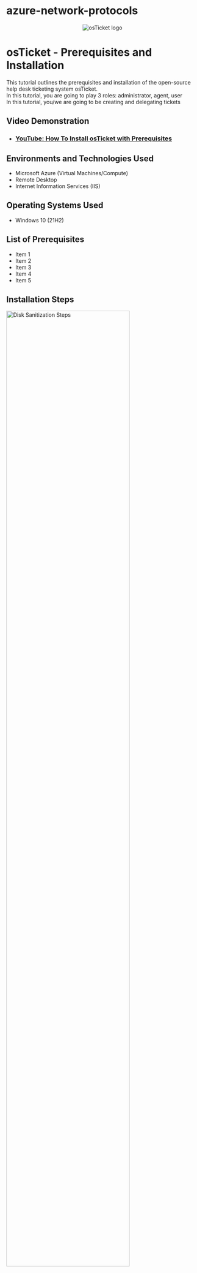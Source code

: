 # azure-network-protocols

<p align="center">
<img src="https://i.imgur.com/Clzj7Xs.png" alt="osTicket logo"/>
</p>

<h1>osTicket - Prerequisites and Installation</h1>
This tutorial outlines the prerequisites and installation of the open-source help desk ticketing system osTicket.<br />
In this tutorial, you are going to play 3 roles:  administrator, agent, user <br>
In this tutorial, you/we are going to be creating and delegating tickets <br>

<h2>Video Demonstration</h2>

- ### [YouTube: How To Install osTicket with Prerequisites](https://www.youtube.com)

<h2>Environments and Technologies Used</h2>

- Microsoft Azure (Virtual Machines/Compute)
- Remote Desktop
- Internet Information Services (IIS)

<h2>Operating Systems Used </h2>

- Windows 10</b> (21H2)

<h2>List of Prerequisites</h2>

- Item 1
- Item 2
- Item 3
- Item 4
- Item 5

<h2>Installation Steps</h2>

<p>
<img src="https://i.imgur.com/DJmEXEB.png" height="80%" width="80%" alt="Disk Sanitization Steps"/>
</p>
<p>
Create some sample file shares with various permissions
Note: ORDER MATTERS! Log in to DC-1 first in order to get a user to log into Client-1 with
Connect/log into DC-1 as your domain admin account (mydomain.com\jane_admin)
Connect/log into Client-1 as a normal user (mydomain\<someuser>)
On DC-1, on the C:\ drive, create 4 folders: “read-access”, “write-access”, “no-access”, “accounting” 
[read, write, no, accounting - has a kind of sing-song rhythm to it!]
Set the following permissions (share the folder) for the “Domain Users” group:
Folder: “read-access”, Group: “Domain Users”, Permission: “Read”
Mnemonic: D. U. read 
Folder: “write-access”,  Group: “Domain Users”, Permissions: “Read/Write”
Mnemonic: D.U. read or write 
Folder: “no-access”, Group: “Domain Admins”, “Permissions: “Read/Write”
Mnemonic: DAd I no READ OR WRITE
(Skip accounting for now)
Mnemonic: ACCOUNTANTS READ & WRITE

Attempt to access file shares as a normal user
On Client-1, navigate to the shared folder (start, run, \\dc-1)
Try to access the folders you just created. Which folders can you access? Which folders can you create stuff in? Does it make sense?
Non-mandatory Extra steps

Create an “ACCOUNTANTS” Security Group, assign permissions, an test access
Go back to DC-1, in Active Directory, create a security group called “ACCOUNTANTS”
On the “accounting” folder you created earlier, set the following permissions:
Folder: “accounting”, Group: “ACCOUNTANTS”, Permissions: “Read/Write”
On Client-1, as  <someuser>, try to access the accountants folder. It should fail. 
Log out of Client-1 as  <someuser>
On DC-1, make <someuser> a member of the “ACCOUNTANTS”  Security Group
Sign back into Client-1 as <someuser> and try to access the “accounting” share in \\DC-1\ - Does it work now?

General Idea:
Creating four folders in DC-1 and telling Client-1's user what they're allowed to do it (will they be able to write in it, or just read it, or even have access to it at all).
Create the security group before you even create the folders, so that you can just set conditions for them all in one go.
For this step, have in mind the Client-1 username you plan to use.
After all that is done, THEN log into Client-1 with whatever user you choose.

Any Questions I Have Before Starting?
Step 16 - how to make <someuser> member of “ACCOUNTANTS” group.
WITy (What I'll Try): Right clicking stuff and looking for something that says “members” or “users”

Essential steps:
Login to DC-1 as mydomain.com\jane_admin
In DC-1: 
Create security group [step 11]
make <someuser> a member of the “ACCOUNTANTS”  Security Group
Create 4 folders and use mnemonics to set permissions
THEN login to Client-1 with <someuser>
Start, run, type: “\\dc-1”; see which folders you can/can't access
</p>
<br />
<p>

</p>
<p>

</p>


<p>
<img src="https://i.imgur.com/DJmEXEB.png" height="80%" width="80%" alt="Disk Sanitization Steps"/>
</p>
<p>
Lorem ipsum dolor sit amet, consectetur adipiscing elit, sed do eiusmod tempor incididunt ut labore et dolore magna aliqua. Ut enim ad minim veniam, quis nostrud exercitation ullamco laboris nisi ut aliquip ex ea commodo consequat. Duis aute irure dolor in reprehenderit in voluptate velit esse cillum dolore eu fugiat nulla pariatur.
</p>
<br />

<p>
<img src="https://i.imgur.com/DJmEXEB.png" height="80%" width="80%" alt="Disk Sanitization Steps"/>
</p>
<p>
Lorem ipsum dolor sit amet, consectetur adipiscing elit, sed do eiusmod tempor incididunt ut labore et dolore magna aliqua. Ut enim ad minim veniam, quis nostrud exercitation ullamco laboris nisi ut aliquip ex ea commodo consequat. Duis aute irure dolor in reprehenderit in voluptate velit esse cillum dolore eu fugiat nulla pariatur.
</p>
<br />


<img width="960" alt="Ticket LIfecycle - Karen's Complaint" src="https://github.com/jaysixco/ticket-lifecycle/assets/160427311/b80253e6-9fff-4e21-9a45-53b605d68663">
<img width="959" alt="Ticket LIfecycle - Reassign Button" src="https://github.com/jaysixco/ticket-lifecycle/assets/160427311/beeacf9e-dbd6-45dd-a792-345745867684">

